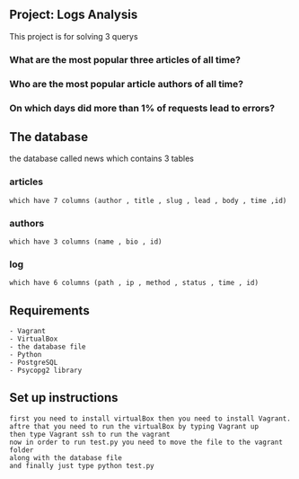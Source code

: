 ## Project: Logs Analysis
This project is for solving 3 querys 
 ### What are the most popular three articles of all time?
 ### Who are the most popular article authors of all time?
 ### On which days did more than 1% of requests lead to errors?
 
## The database
 the database called news which contains 3 tables
 ### articles
	which have 7 columns (author , title , slug , lead , body , time ,id)
 ### authors
	which have 3 columns (name , bio , id)
 ### log
	which have 6 columns (path , ip , method , status , time , id)

## Requirements
	- Vagrant
	- VirtualBox
	- the database file 
	- Python
	- PostgreSQL
	- Psycopg2 library
   
## Set up instructions
	first you need to install virtualBox then you need to install Vagrant.
	aftre that you need to run the virtualBox by typing Vagrant up 
	then type Vagrant ssh to run the vagrant
	now in order to run test.py you need to move the file to the vagrant folder
	along with the database file 
	and finally just type python test.py 
	